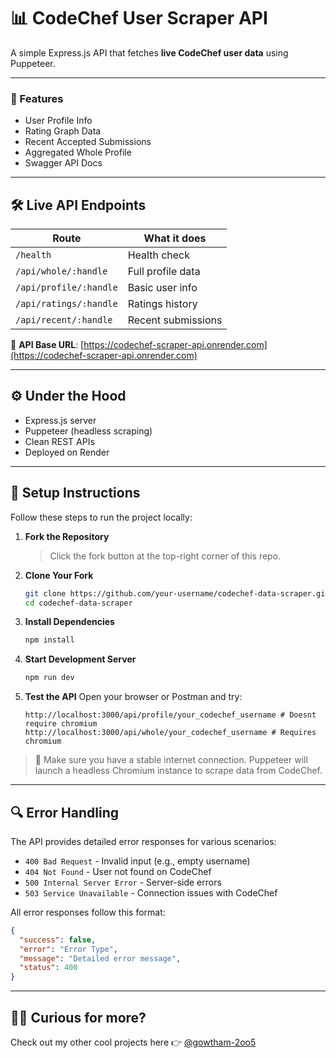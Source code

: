 # 📊 CodeChef User Scraper API

A simple Express.js API that fetches **live CodeChef user data** using Puppeteer.

---

### 🎯 Features

* User Profile Info  
* Rating Graph Data  
* Recent Accepted Submissions  
* Aggregated Whole Profile  
* Swagger API Docs  

---

## 🛠️ Live API Endpoints

| Route                  | What it does       |
| ---------------------- | ------------------ |
| `/health`              | Health check       |
| `/api/whole/:handle`   | Full profile data  |
| `/api/profile/:handle` | Basic user info    |
| `/api/ratings/:handle` | Ratings history    |
| `/api/recent/:handle`  | Recent submissions |

🔗 **API Base URL**: [https://codechef-scraper-api.onrender.com](https://codechef-scraper-api.onrender.com)

---

## ⚙️ Under the Hood

* Express.js server  
* Puppeteer (headless scraping)  
* Clean REST APIs  
* Deployed on Render  

---

## 🚀 Setup Instructions

Follow these steps to run the project locally:

1. **Fork the Repository**
   > Click the fork button at the top-right corner of this repo.

2. **Clone Your Fork**
   ```bash
   git clone https://github.com/your-username/codechef-data-scraper.git
   cd codechef-data-scraper
   ```

3. **Install Dependencies**
   ```bash
   npm install
   ```

4. **Start Development Server**
   ```bash
   npm run dev
   ```

5. **Test the API**
   Open your browser or Postman and try:
   ```
   http://localhost:3000/api/profile/your_codechef_username # Doesnt require chromium
   http://localhost:3000/api/whole/your_codechef_username # Requires chromium
   ```

> 📌 Make sure you have a stable internet connection. Puppeteer will launch a headless Chromium instance to scrape data from CodeChef.

---

## 🔍 Error Handling

The API provides detailed error responses for various scenarios:

* `400 Bad Request` - Invalid input (e.g., empty username)  
* `404 Not Found` - User not found on CodeChef  
* `500 Internal Server Error` - Server-side errors  
* `503 Service Unavailable` - Connection issues with CodeChef  

All error responses follow this format:
```json
{
  "success": false,
  "error": "Error Type",
  "message": "Detailed error message",
  "status": 400
}
```

---

## 🧑‍💻 Curious for more?

Check out my other cool projects here 👉 [@gowtham-2oo5](https://github.com/gowtham-2oo5)
